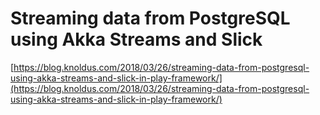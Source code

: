 # Streaming data from PostgreSQL using Akka Streams and Slick 

[https://blog.knoldus.com/2018/03/26/streaming-data-from-postgresql-using-akka-streams-and-slick-in-play-framework/](https://blog.knoldus.com/2018/03/26/streaming-data-from-postgresql-using-akka-streams-and-slick-in-play-framework/)